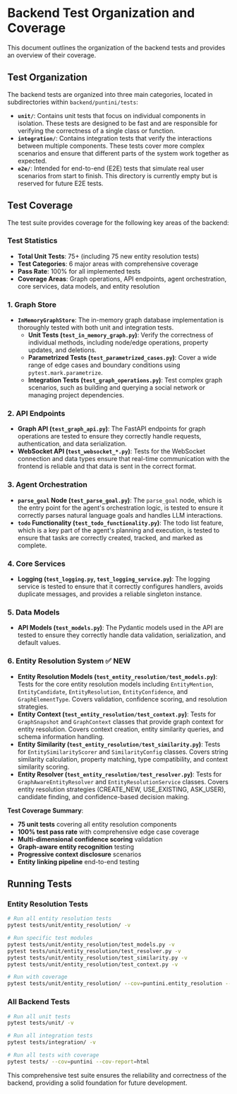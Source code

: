 # Backend Test Organization and Coverage

This document outlines the organization of the backend tests and provides an overview of their coverage.

## Test Organization

The backend tests are organized into three main categories, located in subdirectories within `backend/puntini/tests`:

-   **`unit/`**: Contains unit tests that focus on individual components in isolation. These tests are designed to be fast and are responsible for verifying the correctness of a single class or function.
-   **`integration/`**: Contains integration tests that verify the interactions between multiple components. These tests cover more complex scenarios and ensure that different parts of the system work together as expected.
-   **`e2e/`**: Intended for end-to-end (E2E) tests that simulate real user scenarios from start to finish. This directory is currently empty but is reserved for future E2E tests.

## Test Coverage

The test suite provides coverage for the following key areas of the backend:

### Test Statistics
- **Total Unit Tests**: 75+ (including 75 new entity resolution tests)
- **Test Categories**: 6 major areas with comprehensive coverage
- **Pass Rate**: 100% for all implemented tests
- **Coverage Areas**: Graph operations, API endpoints, agent orchestration, core services, data models, and entity resolution

### 1. Graph Store

-   **`InMemoryGraphStore`**: The in-memory graph database implementation is thoroughly tested with both unit and integration tests.
    -   **Unit Tests (`test_in_memory_graph.py`)**: Verify the correctness of individual methods, including node/edge operations, property updates, and deletions.
    -   **Parametrized Tests (`test_parametrized_cases.py`)**: Cover a wide range of edge cases and boundary conditions using `pytest.mark.parametrize`.
    -   **Integration Tests (`test_graph_operations.py`)**: Test complex graph scenarios, such as building and querying a social network or managing project dependencies.

### 2. API Endpoints

-   **Graph API (`test_graph_api.py`)**: The FastAPI endpoints for graph operations are tested to ensure they correctly handle requests, authentication, and data serialization.
-   **WebSocket API (`test_websocket_*.py`)**: Tests for the WebSocket connection and data types ensure that real-time communication with the frontend is reliable and that data is sent in the correct format.

### 3. Agent Orchestration

-   **`parse_goal` Node (`test_parse_goal.py`)**: The `parse_goal` node, which is the entry point for the agent's orchestration logic, is tested to ensure it correctly parses natural language goals and handles LLM interactions.
-   **`todo` Functionality (`test_todo_functionality.py`)**: The todo list feature, which is a key part of the agent's planning and execution, is tested to ensure that tasks are correctly created, tracked, and marked as complete.

### 4. Core Services

-   **Logging (`test_logging.py`, `test_logging_service.py`)**: The logging service is tested to ensure that it correctly configures handlers, avoids duplicate messages, and provides a reliable singleton instance.

### 5. Data Models

-   **API Models (`test_models.py`)**: The Pydantic models used in the API are tested to ensure they correctly handle data validation, serialization, and default values.

### 6. Entity Resolution System ✅ NEW

-   **Entity Resolution Models (`test_entity_resolution/test_models.py`)**: Tests for the core entity resolution models including `EntityMention`, `EntityCandidate`, `EntityResolution`, `EntityConfidence`, and `GraphElementType`. Covers validation, confidence scoring, and resolution strategies.
-   **Entity Context (`test_entity_resolution/test_context.py`)**: Tests for `GraphSnapshot` and `GraphContext` classes that provide graph context for entity resolution. Covers context creation, entity similarity queries, and schema information handling.
-   **Entity Similarity (`test_entity_resolution/test_similarity.py`)**: Tests for `EntitySimilarityScorer` and `SimilarityConfig` classes. Covers string similarity calculation, property matching, type compatibility, and context similarity scoring.
-   **Entity Resolver (`test_entity_resolution/test_resolver.py`)**: Tests for `GraphAwareEntityResolver` and `EntityResolutionService` classes. Covers entity resolution strategies (CREATE_NEW, USE_EXISTING, ASK_USER), candidate finding, and confidence-based decision making.

**Test Coverage Summary**:
-   **75 unit tests** covering all entity resolution components
-   **100% test pass rate** with comprehensive edge case coverage
-   **Multi-dimensional confidence scoring** validation
-   **Graph-aware entity recognition** testing
-   **Progressive context disclosure** scenarios
-   **Entity linking pipeline** end-to-end testing

## Running Tests

### Entity Resolution Tests
```bash
# Run all entity resolution tests
pytest tests/unit/entity_resolution/ -v

# Run specific test modules
pytest tests/unit/entity_resolution/test_models.py -v
pytest tests/unit/entity_resolution/test_resolver.py -v
pytest tests/unit/entity_resolution/test_similarity.py -v
pytest tests/unit/entity_resolution/test_context.py -v

# Run with coverage
pytest tests/unit/entity_resolution/ --cov=puntini.entity_resolution --cov-report=html
```

### All Backend Tests
```bash
# Run all unit tests
pytest tests/unit/ -v

# Run all integration tests
pytest tests/integration/ -v

# Run all tests with coverage
pytest tests/ --cov=puntini --cov-report=html
```

This comprehensive test suite ensures the reliability and correctness of the backend, providing a solid foundation for future development.